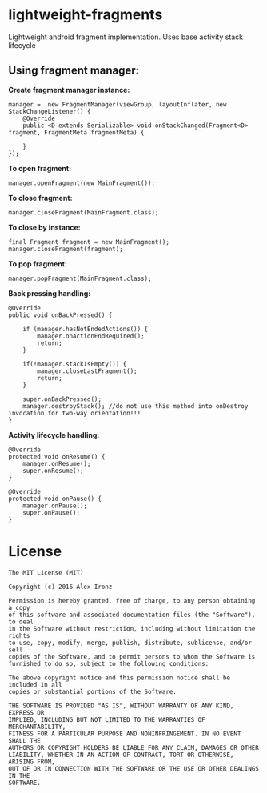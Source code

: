 # lightweight-fragments
Lightweight android fragment implementation. Uses base activity stack lifecycle

Using fragment manager:
-----------------------

**Create fragment manager instance:**

    manager =  new FragmentManager(viewGroup, layoutInflater, new StackChangeListener() {
        @Override
        public <D extends Serializable> void onStackChanged(Fragment<D> fragment, FragmentMeta fragmentMeta) {

        }
    });

        
**To open fragment:**

    manager.openFragment(new MainFragment());


**To close fragment:**

    manager.closeFragment(MainFragment.class);    


**To close by instance:**

    final Fragment fragment = new MainFragment();
    manager.closeFragment(fragment);

    
**To pop fragment:**

    manager.popFragment(MainFragment.class);


**Back pressing handling:**

    @Override
    public void onBackPressed() {

        if (manager.hasNotEndedActions()) {
            manager.onActionEndRequired();
            return;
        }

        if(!manager.stackIsEmpty()) {
            manager.closeLastFragment();
            return;
        }

        super.onBackPressed();
        manager.destroyStack(); //do not use this method into onDestroy invocation for two-way orientation!!!
    }

**Activity lifecycle handling:**

    @Override
    protected void onResume() {
        manager.onResume();
        super.onResume();
    }

    @Override
    protected void onPause() {
        manager.onPause();
        super.onPause();
    }

# License

    The MIT License (MIT)

    Copyright (c) 2016 Alex Ironz
    
    Permission is hereby granted, free of charge, to any person obtaining a copy
    of this software and associated documentation files (the "Software"), to deal
    in the Software without restriction, including without limitation the rights
    to use, copy, modify, merge, publish, distribute, sublicense, and/or sell
    copies of the Software, and to permit persons to whom the Software is
    furnished to do so, subject to the following conditions:
    
    The above copyright notice and this permission notice shall be included in all
    copies or substantial portions of the Software.
    
    THE SOFTWARE IS PROVIDED "AS IS", WITHOUT WARRANTY OF ANY KIND, EXPRESS OR
    IMPLIED, INCLUDING BUT NOT LIMITED TO THE WARRANTIES OF MERCHANTABILITY,
    FITNESS FOR A PARTICULAR PURPOSE AND NONINFRINGEMENT. IN NO EVENT SHALL THE
    AUTHORS OR COPYRIGHT HOLDERS BE LIABLE FOR ANY CLAIM, DAMAGES OR OTHER
    LIABILITY, WHETHER IN AN ACTION OF CONTRACT, TORT OR OTHERWISE, ARISING FROM,
    OUT OF OR IN CONNECTION WITH THE SOFTWARE OR THE USE OR OTHER DEALINGS IN THE
    SOFTWARE.
